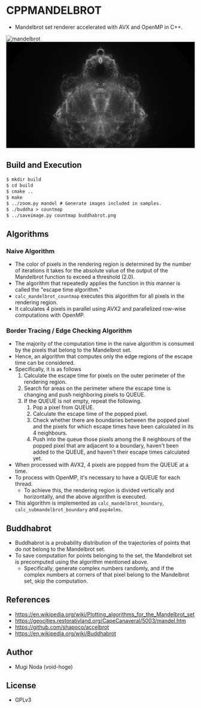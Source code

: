 # CPPMANDELBROT
- Mandelbrot set renderer accelerated with AVX and OpenMP in C++.

![mandelbrot](samples/mandelbrot.gif)
![buddhabrot](samples/buddhabrot.png)

## Build and Execution
```
$ mkdir build
$ cd build
$ cmake ..
$ make
$ ../zoom.py mandel # Generate images included in samples.
$ ./buddha > countmap
$ ../saveimage.py countmap buddhabrot.png
```

## Algorithms
### Naive Algorithm
- The color of pixels in the rendering region is determined by the number of iterations it takes for the absolute value of the output of the Mandelbrot function to exceed a threshold (2.0).
- The algorithm that repeatedly applies the function in this manner is called the "escape time algorithm."
- `calc_mandelbrot_countmap` executes this algorithm for all pixels in the rendering region.
- It calculates 4 pixels in parallel using AVX2 and parallelized row-wise computations with OpenMP.

### Border Tracing / Edge Checking Algorithm
- The majority of the computation time in the naive algorithm is consumed by the pixels that belong to the Mandelbrot set.
- Hence, an algorithm that computes only the edge regions of the escape time can be considered.
- Specifically, it is as follows
  1. Calculate the escape time for pixels on the outer perimeter of the rendering region.
  2. Search for areas on the perimeter where the escape time is changing and push neighboring pixels to QUEUE.
  3. If the QUEUE is not empty, repeat the following.
	 1. Pop a pixel from QUEUE.
	 2. Calculate the escape time of the popped pixel.
	 3. Check whether there are boundaries between the popped pixel and the pixels for which escape times have been calculated in its 4 neighbours.
	 4. Push into the queue those pixels among the 8 neighbours of the popped pixel that are adjacent to a boundary, haven't been added to the QUEUE, and haven't their escape times calculated yet.
- When processed with AVX2, 4 pixels are popped from the QUEUE at a time.
- To process with OpenMP, it's necessary to have a QUEUE for each thread.
  - To achieve this, the rendering region is divided vertically and horizontally, and the above algorithm is executed.
- This algorithm is implemented as `calc_mandelbrot_boundary`, `calc_submandelbrot_boundary` and `pop4elms`.

## Buddhabrot
- Buddhabrot is a probability distribution of the trajectories of points that do not belong to the Mandelbrot set.
- To save computation for points belonging to the set, the Mandelbrot set is precomputed using the algorithm mentioned above.
  - Specifically, generate complex numbers randomly, and if the complex numbers at corners of that pixel belong to the Mandelbrot set, skip the computation.

## References
- https://en.wikipedia.org/wiki/Plotting_algorithms_for_the_Mandelbrot_set
- https://geocities.restorativland.org/CapeCanaveral/5003/mandel.htm
- https://github.com/shapoco/accelbrot
- https://en.wikipedia.org/wiki/Buddhabrot

## Author
- Mugi Noda (void-hoge)

## License
- GPLv3
